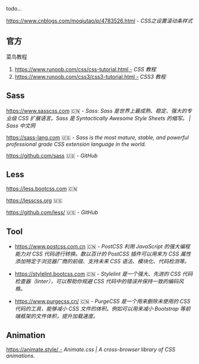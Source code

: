 todo...




https://www.cnblogs.com/moqiutao/p/4783526.html - *CSS之设置滚动条样式*



## 官方

菜鸟教程

1. https://www.runoob.com/css/css-tutorial.html - *CSS 教程*
2. https://www.runoob.com/css3/css3-tutorial.html - *CSS3 教程*

## Sass

https://www.sasscss.com :cn: - *Sass: Sass 是世界上最成熟、稳定、强大的专业级 CSS 扩展语言。Sass 是 Syntactically Awesome Style Sheets 的缩写。 | Sass 中文网*

https://sass-lang.com :us: - *Sass is the most mature, stable, and powerful professional grade CSS extension language in the world.*

https://github.com/sass :us: - *GitHub*



## Less

https://less.bootcss.com :cn: 

https://lesscss.org :us:

https://github.com/less/ :us: - *GitHub*



## Tool

- https://www.postcss.com.cn :cn: - *PostCSS 利用 JavaScript 的强大编程能力对 CSS 代码进行转换。数以百计的 PostCSS 插件可以用来为 CSS 属性添加特定于浏览器厂商的前缀、支持未来 CSS 语法、模块化、代码检测等。*

- https://stylelint.bootcss.com :cn: - *Stylelint 是一个强大、先进的 CSS 代码检查器（linter），可以帮助你规避 CSS 代码中的错误并保持一致的编码风格。*

- https://www.purgecss.cn/ :cn: - *PurgeCSS 是一个用来删除未使用的 CSS 代码的工具，能够减小 CSS 文件的体积。例如可以用来减小 Bootstrap 等前端框架的文件体积，提升加载速度。*



## Animation

https://animate.style/ - *Animate.css | A cross-browser library of CSS animations.*

